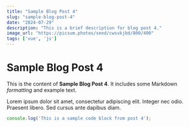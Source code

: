 ```yaml
---
title: "Sample Blog Post 4"
slug: "sample-blog-post-4"
date: "2024-07-29"
description: "This is a brief description for blog post 4."
image_url: "https://picsum.photos/seed/cwsvkjbd/800/400"
tags: ['vue', 'js']
---
```


# Sample Blog Post 4

This is the content of **Sample Blog Post 4**. It includes some Markdown _formatting_ and example text.

Lorem ipsum dolor sit amet, consectetur adipiscing elit. Integer nec odio. Praesent libero. Sed cursus ante dapibus diam.

```js
console.log('This is a sample code block from post 4');
```
